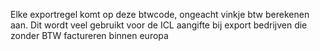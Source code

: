 Elke exportregel komt op deze btwcode, ongeacht vinkje btw berekenen aan. 
Dit wordt veel gebruikt voor de ICL aangifte bij export bedrijven die zonder BTW factureren binnen europa

